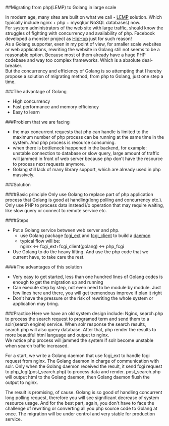 ##Migrating from php(LEMP) to Golang in large scale

In modern age, many sites are built on what we call - [LEMP](http://en.wikipedia.org/wiki/LAMP_\(software_bundle\)) solution. Which typically include nginx + php + mysql(or NoSQL databases) now.   
For system administrators of the web site with large traffic, should know the struggles of fighting with concurrency and availability of php. Facebook developed a monster project as [HipHop](https://developers.facebook.com/blog/post/2010/02/02/hiphop-for-php--move-fast/) just for such reason!    
As a Golang supporter, even in my point of view, for smaller scale websites or web applications, rewriting the website in Golang still not seems to be a reasonable option. Because most of them already have a huge PHP codebase and way too complex frameworks. Which is a absolute deal-breaker.   
But the concurrency and efficiency of Golang is so attempting that I hereby propose a solution of migrating method, from php to Golang, just one step a time.

###The advantage of Golang
* High concurrency
* Fast performance and memory efficiency
* Easy to learn


###Problem that we are facing

* the max concurrent requests that php can handle is limited to the maximum number of php process can be running at the same time in the system. And php process is resource consuming.
* when there is bottleneck happened in the backend, for example: unstable connection to database or slow query, large amount of traffic will jammed in front of web server because php don't have the resource to process next requests anymore.
* Golang still lack of many library support, which are already used in php massively.

###Solution

####Basic principle
Only use Golang to replace part of php application process that Golang is good at handling(long polling and concurrency etc.).    
Only use PHP to process data instead i/o operation that may require waiting, like slow query or connect to remote service etc.

####Steps
* Put a Golang service between web server and php.   
  + use Golang package [fcgi\_ext](https://bitbucket.org/PinIdea/fcgi_ext) and [fcgi\_client](https://bitbucket.org/PinIdea/fcgi_client) to build a [daemon](https://bitbucket.org/PinIdea/zero-downtime-daemon)
  + typical flow will be:    
  nginx <-> fcgi\_ext+fcgi\_client(golang) <-> php\_fcgi
* Use Golang to do the heavy lifting. And use the php code that we current have, to take care the rest.

####The advantages of this solution
* Very easy to get started, less than one hundred lines of Golang codes is enough to get the migration up and running
* Can execute step by step, not even need to be module by module. Just few lines here and there, you will get tremendous improve if plan it right
* Don't have the pressure or the risk of rewriting the whole system or application may bring.

###Practice
Here we have an old system design include: Nginx, search.php to process the search request to programed  term and send them to a solr(search engine) service. When solr response the search results, search.php will also query database. After that, php render the results to more beautiful html language and output to nginx.    
We notice php process will jammed the system if solr become unstable when search traffic increased.  
  
For a start, we write a Golang daemon that use fcgi\_ext to handle fcgi request from nginx. The Golang daemon in charge of communication with solr. Only when the Golang daemon received the result, it send fcgi request to php\_fcgi(post\_search.php) to process data and render. post_search.php will output html to the Golang daemon, then Golang daemon flush the output to nginx.

The result is promising, of cause. Golang is so good of handling concurrent long polling request, therefore you will see significant decrease of system resource usage. And for the best part, again, you don't have to face the challenge of rewriting or converting all you php source code to Golang at once. The migration will be under control and very stable for production service.